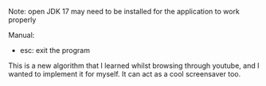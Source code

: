 Note: open JDK 17 may need to be installed for the application to work properly

Manual:
- esc: exit the program

This is a new algorithm that I learned whilst browsing through youtube, and I wanted to implement it for myself. It can act as a cool screensaver too.
